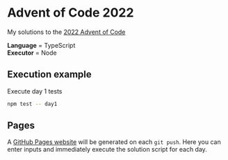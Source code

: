 # Advent of Code 2022

My solutions to the [2022 Advent of Code](http://adventofcode.com/2022/)

**Language** = TypeScript  
**Executor** = Node

## Execution example

Execute day 1 tests

```bash
npm test -- day1
```

## Pages

A [GitHub Pages website](https://gi11i4m.github.io/advent-of-code/) will be generated on each `git push`. Here you can enter inputs and immediately execute the solution script for each day.
